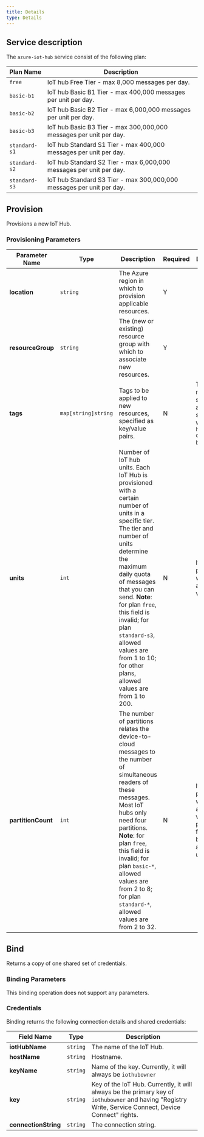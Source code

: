 ```yaml
---
title: Details
type: Details
---
```


## Service description

The `azure-iot-hub` service consist of the following plan:

| Plan Name     | Description                                                  |
| ------------- | ------------------------------------------------------------ |
| `free`        | IoT hub Free Tier - max 8,000 messages per day.              |
| `basic-b1`    | IoT hub Basic B1 Tier - max 400,000 messages per unit per day. |
| `basic-b2`    | IoT hub Basic B2 Tier - max 6,000,000 messages per unit per day. |
| `basic-b3`    | IoT hub Basic B3 Tier - max 300,000,000 messages per unit per day. |
| `standard-s1` | IoT hub Standard S1 Tier - max 400,000 messages per unit per day. |
| `standard-s2` | IoT hub Standard S2 Tier - max 6,000,000 messages per unit per day. |
| `standard-s3` | IoT hub Standard S3 Tier - max 300,000,000 messages per unit per day. |

## Provision

Provisions a new IoT Hub.

### Provisioning Parameters

| Parameter Name   | Type                | Description                                                  | Required | Default Value                                                |
| ---------------- | ------------------- | ------------------------------------------------------------ | -------- | ------------------------------------------------------------ |
| **location**       | `string`            | The Azure region in which to provision applicable resources. | Y        |                                                              |
| **resourceGroup**  | `string`            | The (new or existing) resource group with which to associate new resources. | Y        |                                                              |
| **tags**           | `map[string]string` | Tags to be applied to new resources, specified as key/value pairs. | N        | Tags (even if none are specified) are automatically supplemented with `heritage: open-service-broker-azure`. |
| **units**          | `int`               | Number of IoT hub units. Each IoT Hub is provisioned with a certain number of units in a specific tier. The tier and number of units determine the maximum daily quota of messages that you can send. **Note**: for plan `free`, this field is invalid; for plan `standard-s3`, allowed values are from 1 to 10; for other plans, allowed values are from 1 to 200. | N        | If not provided, `1 `will be used as default value.          |
| **partitionCount** | `int`               | The number of partitions relates the device-to-cloud messages to the number of simultaneous readers of these messages. Most IoT hubs only need four partitions. **Note**: for plan `free`, this field is invalid; for plan `basic-*`, allowed values are from 2 to 8; for plan `standard-*`, allowed values are from 2 to 32. | N        | If not provided, `4` will be used as default value. For plan `free`, this field cannot be provided and `2` will be used. |

## Bind

Returns a copy of one shared set of credentials.

### Binding Parameters

This binding operation does not support any parameters.

### Credentials

Binding returns the following connection details and shared credentials:

| Field Name         | Type     | Description                                                  |
| ------------------ | -------- | ------------------------------------------------------------ |
| **iotHubName**       | `string` | The name of the IoT Hub.                                     |
| **hostName**         | `string` | Hostname.                                                    |
| **keyName**          | `string` | Name of the key. Currently, it will always be `iothubowner`  |
| **key**              | `string` | Key of the IoT Hub. Currently, it will always be the primary key of `iothubowner` and having "Registry Write, Service Connect, Device Connect" rights. |
| **connectionString** | `string` | The connection string.                                       |

